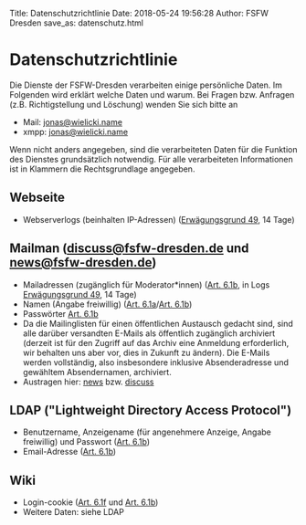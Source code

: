 Title: Datenschutzrichtlinie
Date: 2018-05-24 19:56:28
Author: FSFW Dresden
save_as: datenschutz.html

# Datenschutzrichtlinie

Die Dienste der FSFW-Dresden verarbeiten einige persönliche Daten.
Im Folgenden wird erklärt welche Daten und warum.
Bei Fragen bzw. Anfragen (z.B. Richtigstellung und Löschung) wenden Sie sich bitte an

- Mail: [jonas@wielicki.name](mailto:jonas@wielicki.name)
- xmpp: [jonas@wielicki.name](xmpp:jonas@wielicki.name)

Wenn nicht anders angegeben, sind die verarbeiteten Daten für die Funktion des Dienstes grundsätzlich notwendig. Für alle verarbeiteten Informationen ist in Klammern die Rechtsgrundlage angegeben.

## Webseite

- Webserverlogs (beinhalten IP-Adressen) ([Erwägungsgrund 49][ew49], 14 Tage)

## Mailman (discuss@fsfw-dresden.de und news@fsfw-dresden.de)

- Mailadressen (zugänglich für Moderator*innen) ([Art. 6.1b][a61b], in Logs [Erwägungsgrund 49][ew49], 14 Tage)
- Namen (Angabe freiwillig) ([Art. 6.1a][a61a]/[Art. 6.1b][a61b])
- Passwörter [Art. 6.1b][a61b]
- Da die Mailinglisten für einen öffentlichen Austausch gedacht sind, sind alle darüber versandten E-Mails als öffentlich zugänglich archiviert (derzeit ist für den Zugriff auf das Archiv eine Anmeldung erforderlich, wir behalten uns aber vor, dies in Zukunft zu ändern). Die E-Mails werden vollständig, also insbesondere inklusive Absenderadresse und gewähltem Absendernamen, archiviert.
- Austragen hier: [news](https://lists.fsfw-dresden.de/mailman/listinfo/news) bzw. [discuss](https://lists.fsfw-dresden.de/mailman/listinfo/discuss)

## LDAP ("Lightweight Directory Access Protocol")

- Benutzername, Anzeigename (für angenehmere Anzeige, Angabe freiwillig) und Passwort ([Art. 6.1b][a61b])
- Email-Adresse ([Art. 6.1b][a61b])

## Wiki

- Login-cookie ([Art. 6.1f][a61f] und [Art. 6.1b][a61b])
- Weitere Daten: siehe LDAP

[a61a]: http://www.privacy-regulation.eu/de/artikel-6-rechtmaessigkeit-der-verarbeitung-DS-GVO.htm
[a61b]: http://www.privacy-regulation.eu/de/artikel-6-rechtmaessigkeit-der-verarbeitung-DS-GVO.htm
[a61f]: http://www.privacy-regulation.eu/de/artikel-6-rechtmaessigkeit-der-verarbeitung-DS-GVO.htm
[ew49]: https://dsgvo-gesetz.de/erwaegungsgruende/nr-49/
